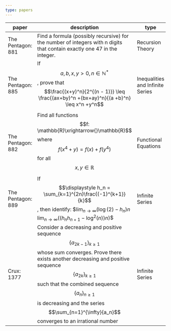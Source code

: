 ```yaml
---
type: papers
---
```


| paper             | description                                                                                                                                                                                                                                                                                                                               | type                             |
| ----------------- | ----------------------------------------------------------------------------------------------------------------------------------------------------------------------------------------------------------------------------------------------------------------------------------------------------------------------------------------- | -------------------------------- |
| The Pentagon: 881 | Find a formula (possibly recursive) for the number of integers with n digits that contain exactly one 47 in the integer.                                                                                                                                                                                                                  | Recursion Theory                 |
| The Pentagon: 885 | If $$a,b,x,y > 0, n \in \mathbb{N}^*$$, prove that $$\frac{(x+y)^n}{2^{(n - 1)}} \leq \frac{(ax+by)^n +(bx+ay)^n}{(a +b)^n} \leq x^n +y^n$$                                                                                                                                                                                               | Inequalities and Infinite Series |
| The Pentagon: 882 | Find all functions $$f: \mathbb{R}\xrightarrow{}\mathbb{R}$$ where $$f(x^4+y) = f(x) + f(y^4)$$ for all $$x,y \in \mathbb{R}$$                                                                                                                                                                                                            | Functional Equations             |
| The Pentagon: 889 | If $$\displaystyle h_n = \sum_{k=1}^{2n}\frac{(-1)^{k+1}}{k}$$, then identify: $$\lim_{n\to\infty}({\log(2)-h_n})n$ $\lim_{n\to\infty}({(h_n h_{n+1}-\log^2(n))n})$$                                                                                                                                                                      | Infinite Series                  |
| Crux: 1377        | Consider a decreasing and positive sequence $$\{{a_{2k-1}}\}_{k\geq{1}}$$ whose sum converges. Prove there exists another decreasing and positive sequence $$\{a_{2k}\}_{k\geq{1}}$$ such that the combined sequence $$\{a_{n}\}_{n\geq{1}}$$ is decreasing and the series $$\sum_{n=1}^{\infty}{a_n}$$ converges to an irrational number | Infinite Series                  |
